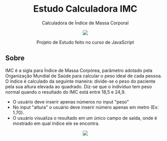 <h1 align="center">Estudo Calculadora IMC</h1>
<p align="center">Calculadora de Índice de Massa Corporal</p>

<div align="center">
  <img src="https://img.shields.io/static/v1?label=STATUS&message=COMPLETO&color=38a310&style=flat-square"/>
  <p>Projeto de Estudo feito no curso de JavaScript</p>
</div>
<h2>Sobre</h2>
<p>IMC é a sigla para Índice de Massa Corpórea, parâmetro adotado pela Organização Mundial de Saúde para calcular o peso ideal de cada pessoa. O índice é calculado da seguinte maneira: divide-se o peso do paciente pela sua altura elevada ao quadrado. Diz-se que o indivíduo tem peso normal quando o resultado do IMC está entre 18,5 e 24,9.</p>
<ul>
  <li>O usuário deve inserir apenas números no input "peso"</li>
  <li>No input "altura" o usuário deve inserir número apenas em metro (Ex: 1.70).</li>
  <li>O usuário visualiza o resultado em um único campo de saída, onde é mostrado em qual índice ele se encontra.</li>
</ul>
<div align="center">
<img src="https://github.com/julianaklotz/CalculadoraIMC/assets/79115222/ba72f412-4167-4284-8c09-e016211f93f8">
</div>
